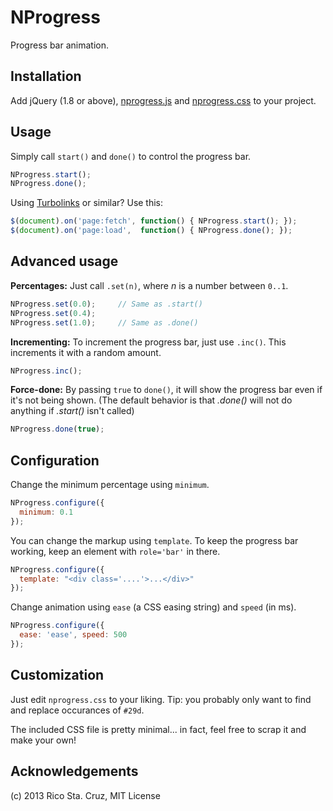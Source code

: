 NProgress
=========

Progress bar animation.

Installation
------------

Add jQuery (1.8 or above), [nprogress.js] and [nprogress.css] to your project.

Usage
-----

Simply call `start()` and `done()` to control the progress bar.

~~~ js
NProgress.start();
NProgress.done();
~~~

Using [Turbolinks] or similar? Use this:

~~~ js
$(document).on('page:fetch', function() { NProgress.start(); });
$(document).on('page:load',  function() { NProgress.done(); });
~~~

Advanced usage
--------------

__Percentages:__ Just call `.set(n)`, where *n* is a number between `0..1`.

~~~ js
NProgress.set(0.0);     // Same as .start()
NProgress.set(0.4);
NProgress.set(1.0);     // Same as .done()
~~~

__Incrementing:__ To increment the progress bar, just use `.inc()`. This
increments it with a random amount.

~~~ js
NProgress.inc();
~~~

__Force-done:__ By passing `true` to `done()`, it will show the progress bar
even if it's not being shown. (The default behavior is that *.done()* will not
    do anything if *.start()* isn't called)

~~~ js
NProgress.done(true);
~~~

Configuration
-------------

Change the minimum percentage using `minimum`.

~~~ js
NProgress.configure({
  minimum: 0.1
});
~~~

You can change the markup using `template`. To keep the progress
bar working, keep an element with `role='bar'` in there.

~~~ js
NProgress.configure({
  template: "<div class='....'>...</div>"
});
~~~

Change animation using `ease` (a CSS easing string) and `speed` (in ms).

~~~ js
NProgress.configure({
  ease: 'ease', speed: 500
});
~~~

Customization
-------------

Just edit `nprogress.css` to your liking. Tip: you probably only want to find
and replace occurances of `#29d`.

The included CSS file is pretty minimal... in fact, feel free to scrap it and
make your own!

Acknowledgements
----------------

(c) 2013 Rico Sta. Cruz, MIT License

[Turbolinks]: https://github.com/rails/turbolinks
[nprogress.js]: nprogress.js
[nprogress.css]: nprogress.css

